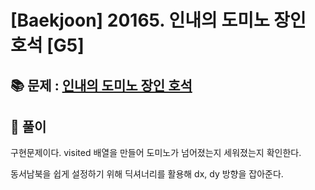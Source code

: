 # [Baekjoon] 20165. 인내의 도미노 장인 호석 [G5]

## 📚 문제 : [인내의 도미노 장인 호석](https://www.acmicpc.net/problem/20165)

## 📖 풀이

구현문제이다. visited 배열을 만들어 도미노가 넘어졌는지 세워졌는지 확인한다.

동서남북을 쉽게 설정하기 위해 딕셔너리를 활용해 dx, dy 방향을 잡아준다.

